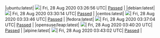 |ubuntu:latest| ![](https://acmesh-official.github.io/acmetest/status/ubuntu-latest.svg?1598585216)| Fri, 28 Aug 2020 03:26:56 UTC| [Passed](https://github.com/acmesh-official/acmetest/blob/master/logs/ubuntu-latest.out) |
|debian:latest| ![](https://acmesh-official.github.io/acmetest/status/debian-latest.svg?1598585414)| Fri, 28 Aug 2020 03:30:14 UTC| [Passed](https://github.com/acmesh-official/acmetest/blob/master/logs/debian-latest.out) |
|centos:latest| ![](https://acmesh-official.github.io/acmetest/status/centos-latest.svg?1598585626)| Fri, 28 Aug 2020 03:33:46 UTC| [Passed](https://github.com/acmesh-official/acmetest/blob/master/logs/centos-latest.out) |
|fedora:latest| ![](https://acmesh-official.github.io/acmetest/status/fedora-latest.svg?1598585824)| Fri, 28 Aug 2020 03:37:04 UTC| [Passed](https://github.com/acmesh-official/acmetest/blob/master/logs/fedora-latest.out) |
|opensuse/leap:latest| ![](https://acmesh-official.github.io/acmetest/status/opensuse-leap-latest.svg?1598586020)| Fri, 28 Aug 2020 03:40:20 UTC| [Passed](https://github.com/acmesh-official/acmetest/blob/master/logs/opensuse-leap-latest.out) |
|alpine:latest| ![](https://acmesh-official.github.io/acmetest/status/alpine-latest.svg?1598586182)| Fri, 28 Aug 2020 03:43:02 UTC| [Passed](https://github.com/acmesh-official/acmetest/blob/master/logs/alpine-latest.out) |
